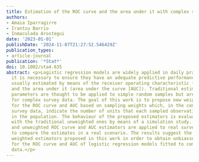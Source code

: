 ```yaml
---
title: Estimation of the ROC curve and the area under it with complex survey data
authors:
- Amaia Iparragirre
- Irantzu Barrio
- Inmaculada Arostegui
date: '2023-01-01'
publishDate: '2024-11-07T21:27:52.546429Z'
publication_types:
- article-journal
publication: '*Stat*'
doi: 10.1002/sta4.635
abstract: <p>Logistic regression models are widely applied in daily practice. Hence,
  it is necessary to ensure they have an adequate predictive performance, which is
  usually estimated by means of the receiver operating characteristic (ROC) curve
  and the area under it (area under the curve [AUC]). Traditional estimators of these
  parameters are thought to be applied to simple random samples but are not appropriate
  for complex survey data. The goal of this work is to propose new weighted estimators
  for the ROC curve and AUC based on sampling weights which, in the context of complex
  survey data, indicate the number of units that each sampled observation represents
  in the population. The behaviour of the proposed estimators is evaluated and compared
  with the traditional unweighted ones by means of a simulation study. Finally, weighted
  and unweighted ROC curve and AUC estimators are applied to real survey data in order
  to compare the estimates in a real scenario. The results suggest the use of the
  weighted estimators proposed in this work in order to obtain unbiassed estimates
  for the ROC curve and AUC of logistic regression models fitted to complex survey
  data.</p>
---
```

